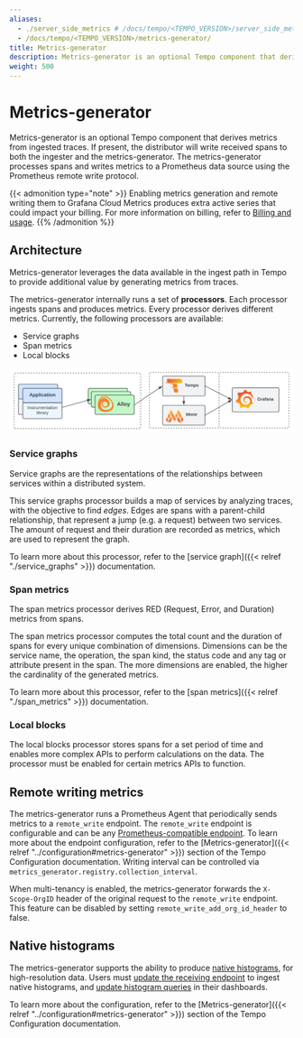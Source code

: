 ```yaml
---
aliases:
  - ./server_side_metrics # /docs/tempo/<TEMPO_VERSION>/server_side_metrics/
  - /docs/tempo/<TEMPO_VERSION>/metrics-generator/
title: Metrics-generator
description: Metrics-generator is an optional Tempo component that derives metrics from ingested traces.
weight: 500
---
```


# Metrics-generator

Metrics-generator is an optional Tempo component that derives metrics from ingested traces.
If present, the distributor will write received spans to both the ingester and the metrics-generator.
The metrics-generator processes spans and writes metrics to a Prometheus data source using the Prometheus remote write protocol.

{{< admonition type="note" >}}
Enabling metrics generation and remote writing them to Grafana Cloud Metrics produces extra active series that could impact your billing. For more information on billing, refer to [Billing and usage](/docs/grafana-cloud/billing-and-usage/).
{{% /admonition %}}

## Architecture

Metrics-generator leverages the data available in the ingest path in Tempo to provide additional value by generating metrics from traces.

The metrics-generator internally runs a set of **processors**.
Each processor ingests spans and produces metrics.
Every processor derives different metrics. Currently, the following processors are available:

- Service graphs
- Span metrics
- Local blocks

<p align="center"><img src="tempo-metrics-gen-overview.svg" alt="Service metrics architecture"></p>

### Service graphs

Service graphs are the representations of the relationships between services within a distributed system.

This service graphs processor builds a map of services by analyzing traces, with the objective to find _edges_.
Edges are spans with a parent-child relationship, that represent a jump (e.g. a request) between two services.
The amount of request and their duration are recorded as metrics, which are used to represent the graph.

To learn more about this processor, refer to the [service graph]({{< relref "./service_graphs" >}}) documentation.

### Span metrics

The span metrics processor derives RED (Request, Error, and Duration) metrics from spans.

The span metrics processor computes the total count and the duration of spans for every unique combination of dimensions.
Dimensions can be the service name, the operation, the span kind, the status code and any tag or attribute present in the span.
The more dimensions are enabled, the higher the cardinality of the generated metrics.

To learn more about this processor, refer to the [span metrics]({{< relref "./span_metrics" >}}) documentation.

### Local blocks

The local blocks processor stores spans for a set period of time and
enables more complex APIs to perform calculations on the data. The processor must be
enabled for certain metrics APIs to function.

## Remote writing metrics

The metrics-generator runs a Prometheus Agent that periodically sends metrics to a `remote_write` endpoint.
The `remote_write` endpoint is configurable and can be any [Prometheus-compatible endpoint](https://prometheus.io/docs/prometheus/latest/configuration/configuration/#remote_write).
To learn more about the endpoint configuration, refer to the [Metrics-generator]({{< relref "../configuration#metrics-generator" >}}) section of the Tempo Configuration documentation.
Writing interval can be controlled via `metrics_generator.registry.collection_interval`.

When multi-tenancy is enabled, the metrics-generator forwards the `X-Scope-OrgID` header of the original request to the `remote_write` endpoint. This feature can be disabled by setting `remote_write_add_org_id_header` to false.

## Native histograms

The metrics-generator supports the ability to produce [native histograms](https://grafana.com/docs/grafana-cloud/whats-new/native-histograms/), for
high-resolution data. Users must [update the receiving endpoint](https://grafana.com/docs/mimir/latest/configure/configure-native-histograms-ingestion/) to ingest native
histograms, and [update histogram queries](https://grafana.com/docs/mimir/latest/visualize/native-histograms/) in their dashboards.

To learn more about the configuration, refer to the [Metrics-generator]({{< relref "../configuration#metrics-generator" >}}) section of the Tempo Configuration documentation.

